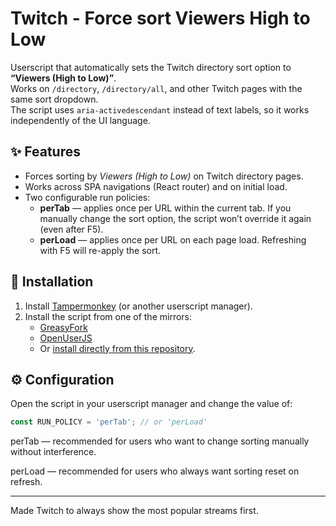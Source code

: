 # Twitch - Force sort Viewers High to Low

Userscript that automatically sets the Twitch directory sort option to **“Viewers (High to Low)”**.  
Works on `/directory`, `/directory/all`, and other Twitch pages with the same sort dropdown.  
The script uses `aria-activedescendant` instead of text labels, so it works independently of the UI language.

## ✨ Features
- Forces sorting by *Viewers (High to Low)* on Twitch directory pages.
- Works across SPA navigations (React router) and on initial load.
- Two configurable run policies:
  - **perTab** — applies once per URL within the current tab. If you manually change the sort option, the script won’t override it again (even after F5).
  - **perLoad** — applies once per URL on each page load. Refreshing with F5 will re-apply the sort.

## 🔧 Installation
1. Install [Tampermonkey](https://www.tampermonkey.net/) (or another userscript manager).
2. Install the script from one of the mirrors:
   - [GreasyFork](https://greasyfork.org/en/scripts/549727-twitch-force-sort-viewers-high-to-low)
   - [OpenUserJS](https://openuserjs.org/scripts/Vikindor/Twitch_-_Force_sort_Viewers_High_to_Low)
   - Or [install directly from this repository](./Twitch_-_Force_sort_Viewers_High_to_Low.js).

## ⚙️ Configuration
Open the script in your userscript manager and change the value of:

```js
const RUN_POLICY = 'perTab'; // or 'perLoad'
```

perTab — recommended for users who want to change sorting manually without interference.

perLoad — recommended for users who always want sorting reset on refresh.

---

Made Twitch to always show the most popular streams first.
